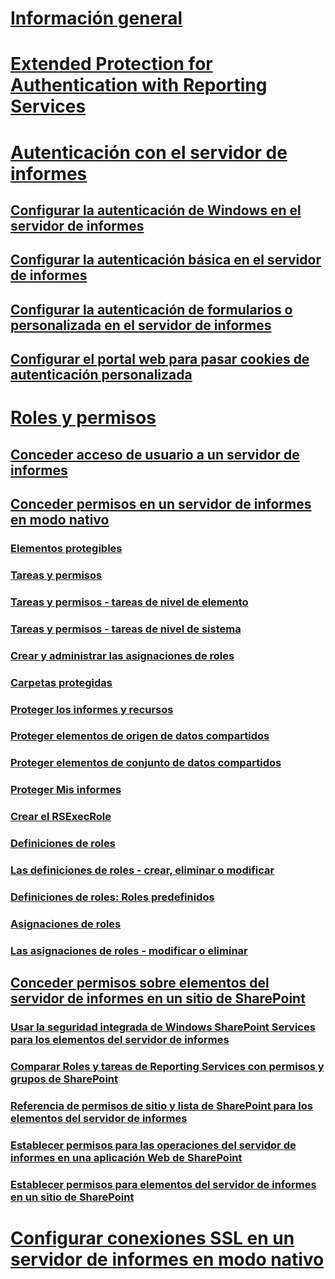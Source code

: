 # [Información general](reporting-services-security-and-protection.md)  
# [Extended Protection for Authentication with Reporting Services](extended-protection-for-authentication-with-reporting-services.md)  
# [Autenticación con el servidor de informes](authentication-with-the-report-server.md)  
## [Configurar la autenticación de Windows en el servidor de informes](configure-windows-authentication-on-the-report-server.md)  
## [Configurar la autenticación básica en el servidor de informes](configure-basic-authentication-on-the-report-server.md)  
## [Configurar la autenticación de formularios o personalizada en el servidor de informes](configure-custom-or-forms-authentication-on-the-report-server.md)  
## [Configurar el portal web para pasar cookies de autenticación personalizada](configure-the-web-portal-to-pass-custom-authentication-cookies.md)  
# [Roles y permisos](roles-and-permissions-reporting-services.md)  
## [Conceder acceso de usuario a un servidor de informes](grant-user-access-to-a-report-server.md)  
## [Conceder permisos en un servidor de informes en modo nativo](granting-permissions-on-a-native-mode-report-server.md)  
### [Elementos protegibles](securable-items.md)  
### [Tareas y permisos](tasks-and-permissions.md)  
### [Tareas y permisos - tareas de nivel de elemento](tasks-and-permissions-item-level-tasks.md)  
### [Tareas y permisos - tareas de nivel de sistema](tasks-and-permissions-system-level-tasks.md)  
### [Crear y administrar las asignaciones de roles](create-and-manage-role-assignments.md)  
### [Carpetas protegidas](secure-folders.md)  
### [Proteger los informes y recursos](secure-reports-and-resources.md)  
### [Proteger elementos de origen de datos compartidos](secure-shared-data-source-items.md)  
### [Proteger elementos de conjunto de datos compartidos](secure-shared-dataset-items.md)  
### [Proteger Mis informes](secure-my-reports.md)  
### [Crear el RSExecRole](create-the-rsexecrole.md)  
### [Definiciones de roles](role-definitions.md)  
### [Las definiciones de roles - crear, eliminar o modificar](role-definitions-create-delete-or-modify.md)  
### [Definiciones de roles: Roles predefinidos](role-definitions-predefined-roles.md)  
### [Asignaciones de roles](role-assignments.md)  
### [Las asignaciones de roles - modificar o eliminar](role-assignments-modify-or-delete.md)  
## [Conceder permisos sobre elementos del servidor de informes en un sitio de SharePoint](granting-permissions-on-report-server-items-on-a-sharepoint-site.md)  
### [Usar la seguridad integrada de Windows SharePoint Services para los elementos del servidor de informes](use-built-in-security-in-windows-sharepoint-services-for-report-server-items.md)  
### [Comparar Roles y tareas de Reporting Services con permisos y grupos de SharePoint](reporting-services-roles-tasks-vs-sharepoint-groups-permissions.md)  
### [Referencia de permisos de sitio y lista de SharePoint para los elementos del servidor de informes](sharepoint-site-and-list-permission-reference-for-report-server-items.md)  
### [Establecer permisos para las operaciones del servidor de informes en una aplicación Web de SharePoint](set-permissions-for-report-server-operations-in-a-sharepoint-web-application.md)  
### [Establecer permisos para elementos del servidor de informes en un sitio de SharePoint](set-permissions-for-report-server-items-on-a-sharepoint-site.md)  
# [Configurar conexiones SSL en un servidor de informes en modo nativo](configure-ssl-connections-on-a-native-mode-report-server.md)  
